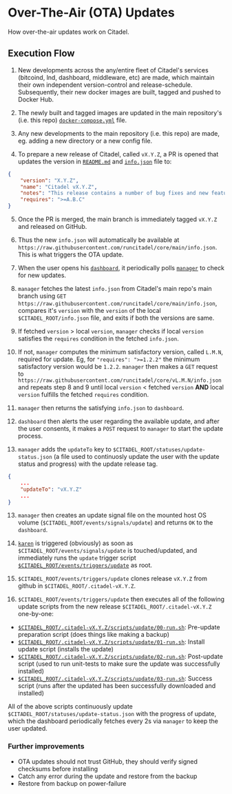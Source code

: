 <!--
SPDX-FileCopyrightText: 2020 Umbrel. https://getumbrel.com

SPDX-License-Identifier: AGPL-3.0-or-later
-->

# Over-The-Air (OTA) Updates
How over-the-air updates work on Citadel.

## Execution Flow

1. New developments across the any/entire fleet of Citadel's services (bitcoind, lnd, dashboard, middleware, etc) are made, which maintain their own independent version-control and release-schedule. Subsequently, their new docker images are built, tagged and pushed to Docker Hub.

2. The newly built and tagged images are updated in the main repository's (i.e. this repo) [`docker-compose.yml`](https://github.com/runcitadel/core/blob/main/docker-compose.yml) file.

3. Any new developments to the main repository (i.e. this repo) are made, eg. adding a new directory or a new config file.

4. To prepare a new release of Citadel, called `vX.Y.Z`, a PR is opened that updates the version in [`README.md`](https://github.com/runcitadel/core/blob/main/README.md) and [`info.json`](https://github.com/runcitadel/core/blob/main/info.json) file to:

```json
{
    "version": "X.Y.Z",
    "name": "Citadel vX.Y.Z",
    "notes": "This release contains a number of bug fixes and new features.",
    "requires": ">=A.B.C"
}
```

5. Once the PR is merged, the main branch is immediately tagged `vX.Y.Z` and released on GitHub.

6. Thus the new `info.json` will automatically be available at `https://raw.githubusercontent.com/runcitadel/core/main/info.json`. This is what triggers the OTA update.

6. When the user opens his [`dashboard`](https://github.com/runcitadel/dashboard-old), it periodically polls [`manager`](https://github.com/runcitadel/manager) to check for new updates.

7. `manager` fetches the latest `info.json` from Citadel's main repo's main branch using `GET https://raw.githubusercontent.com/runcitadel/core/main/info.json`, compares it's `version` with the `version` of the local `$CITADEL_ROOT/info.json` file, and exits if both the versions are same.

8. If fetched `version` > local `version`, `manager` checks if local `version` satisfies the `requires` condition in the fetched `info.json`.

9. If not, `manager` computes the minimum satisfactory version, called `L.M.N`, required for update. Eg, for `"requires": ">=1.2.2"` the minimum satisfactory version would be `1.2.2`. `manager` then makes a `GET` request to `https://raw.githubusercontent.com/runcitadel/core/vL.M.N/info.json` and repeats step 8 and 9 until local `version` < fetched `version` **AND** local `version` fulfills the fetched `requires` condition.

10. `manager` then returns the satisfying `info.json` to `dashboard`.

11. `dashboard` then alerts the user regarding the available update, and after the user consents, it makes a `POST` request to `manager` to start the update process.

12. `manager` adds the `updateTo` key to `$CITADEL_ROOT/statuses/update-status.json` (a file used to continuosly update the user with the update status and progress) with the update release tag.

```json
{
    ...
    "updateTo": "vX.Y.Z"
    ...
}
```

13. `manager` then creates an update signal file on the mounted host OS volume (`$CITADEL_ROOT/events/signals/update`) and returns `OK` to the `dashboard`.

14. [`karen`](https://github.com/runcitadel/core/blob/main/karen) is triggered (obviously) as soon as `$CITADEL_ROOT/events/signals/update` is touched/updated, and immediately runs the `update` trigger script [`$CITADEL_ROOT/events/triggers/update`](https://github.com/runcitadel/core/blob/main/events/triggers/update) as root.

15. `$CITADEL_ROOT/events/triggers/update` clones release `vX.Y.Z` from github in `$CITADEL_ROOT/.citadel-vX.Y.Z`.

16. `$CITADEL_ROOT/events/triggers/update` then executes all of the following update scripts from the new release `$CITADEL_ROOT/.citadel-vX.Y.Z` one-by-one:

- [`$CITADEL_ROOT/.citadel-vX.Y.Z/scripts/update/00-run.sh`](https://github.com/runcitadel/core/blob/main/scripts/update/00-run.sh): Pre-update preparation script (does things like making a backup)
- [`$CITADEL_ROOT/.citadel-vX.Y.Z/scripts/update/01-run.sh`](https://github.com/runcitadel/core/blob/main/scripts/update/01-run.sh): Install update script (installs the update)
- [`$CITADEL_ROOT/.citadel-vX.Y.Z/scripts/update/02-run.sh`](https://github.com/runcitadel/core/blob/main/scripts/update/02-run.sh): Post-update script (used to run unit-tests to make sure the update was successfully installed)
- [`$CITADEL_ROOT/.citadel-vX.Y.Z/scripts/update/03-run.sh`](https://github.com/runcitadel/core/blob/main/scripts/update/03-run.sh): Success script (runs after the updated has been successfully downloaded and installed)

All of the above scripts continuously update `$CITADEL_ROOT/statuses/update-status.json` with the progress of update, which the dashboard periodically fetches every 2s via `manager` to keep the user updated.

### Further improvements

- OTA updates should not trust GitHub, they should verify signed checksums before installing
- Catch any error during the update and restore from the backup
- Restore from backup on power-failure
